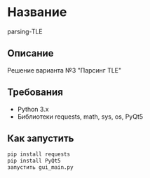 # Название
parsing-TLE

## Описание
Решение варианта №3 "Парсинг TLE"

## Требования
- Python 3.x
- Библиотеки requests, math, sys, os, PyQt5

## Как запустить
```bash
pip install requests
pip install PyQt5
запустить gui_main.py
